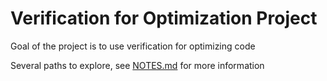 # Verification for Optimization Project

Goal of the project is to use verification for optimizing code

Several paths to explore, see
[NOTES.md](https://github.com/nataliepopescu/verifopt/blob/main/NOTES.md) for 
more information

